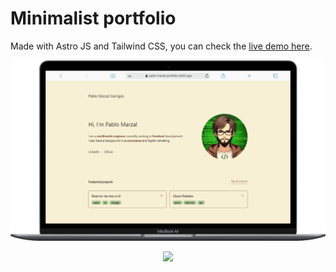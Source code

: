 # Minimalist portfolio

Made with Astro JS and Tailwind CSS, you can check the [live demo here](https://pablo-marzal-portfolio.netlify.app/).

![screen-macbookair](/public/readme/screen-macbookair.gif)
<p align="center">
  <img src="/public/readme/screen-iphone.gif" height="600">
</p>

